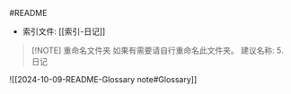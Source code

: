 #README

- 索引文件: [[索引-日记]]

> [!NOTE] 重命名文件夹
> 如果有需要请自行重命名此文件夹。
> 建议名称: 5. 日记

![[2024-10-09-README-Glossary note#Glossary]]
